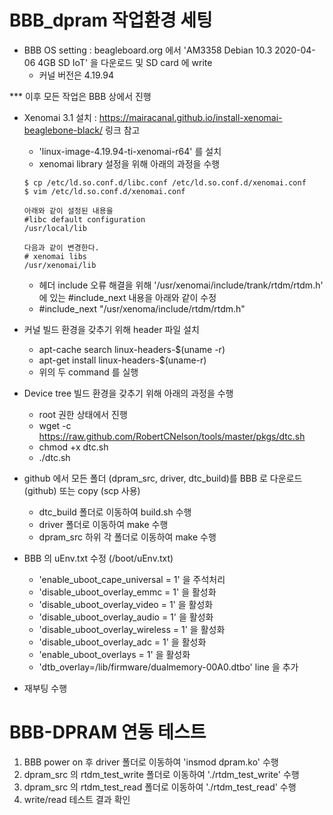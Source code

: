 # BBB_dpram 작업환경 세팅
- BBB OS setting : beagleboard.org 에서 'AM3358 Debian 10.3 2020-04-06 4GB SD IoT' 을 다운로드 및 SD card 에 write
   - 커널 버전은 4.19.94

*** 이후 모든 작업은 BBB 상에서 진행

- Xenomai 3.1 설치 : https://mairacanal.github.io/install-xenomai-beaglebone-black/ 링크 참고
    - 'linux-image-4.19.94-ti-xenomai-r64' 를 설치
    - xenomai library 설정을 위해 아래의 과정을 수행

    ```
    $ cp /etc/ld.so.conf.d/libc.conf /etc/ld.so.conf.d/xenomai.conf
    $ vim /etc/ld.so.conf.d/xenomai.conf

    아래와 같이 설정된 내용을
    #libc default configuration
    /usr/local/lib
    
    다음과 같이 변경한다.
    # xenomai libs
    /usr/xenomai/lib
    ```
    
    - 헤더 include 오류 해결을 위해 '/usr/xenomai/include/trank/rtdm/rtdm.h' 에 있는 #include_next 내용을 아래와 같이 수정
    - #include_next "/usr/xenoma/include/rtdm/rtdm.h"

- 커널 빌드 환경을 갖추기 위해 header 파일 설치
    - apt-cache search linux-headers-$(uname -r)
    - apt-get install linux-headers-$(uname-r)
    - 위의 두 command 를 실행

- Device tree 빌드 환경을 갖추기 위해 아래의 과정을 수행
    - root 권한 상태에서 진행
    - wget -c https://raw.github.com/RobertCNelson/tools/master/pkgs/dtc.sh
    - chmod +x dtc.sh
    - ./dtc.sh

- github 에서 모든 폴더 (dpram_src, driver, dtc_build)를 BBB 로 다운로드(github) 또는 copy (scp 사용)
    - dtc_build 폴더로 이동하여 build.sh 수행
    - driver 폴더로 이동하여 make 수행
    - dpram_src 하위 각 폴더로 이동하여 make 수행

- BBB 의 uEnv.txt 수정 (/boot/uEnv.txt)
    - 'enable_uboot_cape_universal = 1' 을 주석처리
    - 'disable_uboot_overlay_emmc = 1' 을 활성화
    - 'disable_uboot_overlay_video = 1' 을 활성화
    - 'disable_uboot_overlay_audio = 1' 을 활성화
    - 'disable_uboot_overlay_wireless = 1' 을 활성화
    - 'disable_uboot_overlay_adc = 1' 을 활성화
    - 'enable_uboot_overlays = 1' 을 활성화
    - 'dtb_overlay=/lib/firmware/dualmemory-00A0.dtbo' line 을 추가

- 재부팅 수행

# BBB-DPRAM 연동 테스트
1. BBB power on 후 driver 폴더로 이동하여 'insmod dpram.ko' 수행
2. dpram_src 의 rtdm_test_write 폴더로 이동하여 './rtdm_test_write' 수행
3. dpram_src 의 rtdm_test_read 폴더로 이동하여 './rtdm_test_read' 수행
4. write/read 테스트 결과 확인